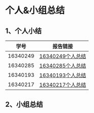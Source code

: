 # 个人&小组总结
## 1、个人小结
学号 | 报告链接
:-:| :-:|
16340249 | [16340249个人总结]()
16340285 | [16340285个人总结](https://github.com/Zhanggen-sysu/Software-Analysis-Design-Homework/blob/master/FinalReport/FinalReport.md)
16340193 | [16340193个人总结](https://github.com/flashowner/Software-Analysis-Design-Homework/blob/master/Final_Report.md)
16340217 | [16340217个人总结](https://github.com/PermanentKing/swsadWeb/blob/master/个人总结.md)
## 2、小组总结
